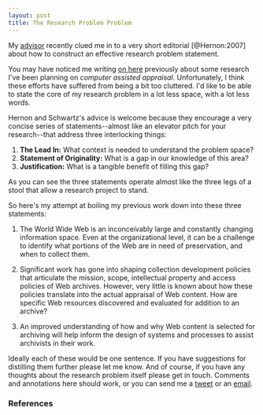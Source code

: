 ```yaml
---
layout: post
title: The Research Problem Problem
---
```


My [advisor] recently clued me in to a very short editorial [@Hernon:2007] about
how to construct an effective research problem statement.

You may have noticed me writing [on here] previously about some research I've
been planning on *computer assisted appraisal*. Unfortunately, I think these
efforts have suffered from being a bit too cluttered. I'd like to be able
to state the core of my research problem in a lot less space, with a lot less
words.
 
Hernon and Schwartz's advice is welcome because they encourage a very concise
series of statements--almost like an elevator pitch for your research--that 
address three interlocking things:

1. **The Lead In:** What context is needed to understand the problem space?
2. **Statement of Originality:** What is a gap in our knowledge of this area?
3. **Justification:** What is a tangible benefit of filling this gap?

As you can see the three statements operate almost like the three legs of a 
stool that allow a research project to stand.

So here's my attempt at boiling my previous work down into these three
statements:

1. The World Wide Web is an inconceivably large and constantly changing
information space. Even at the organizational level, it can be a challenge to
identify what portions of the Web are in need of preservation, and when to 
collect them.

2. Significant work has gone into shaping collection development policies that
articulate the mission, scope, intellectual property and access policies of Web
archives. However, very little is known about how these policies translate into
the actual appraisal of Web content. How are specific Web resources discovered
and evaluated for addition to an archive? 

3. An improved understanding of how and why Web content is selected for
archiving will help inform the design of systems and processes to assist
archivists in their work.

Ideally each of these would be one sentence. If you have suggestions for 
distilling them further please let me know. And of course, if you have any 
thoughts about the research problem itself please get in touch. Comments and
annotations here should work, or you can send me a [tweet] or an [email].

### References

[on here]: http://inkdroid.org/2015/10/04/www-appraisal/
[advisor]: http://rpunzalan.com/
[tweet]: https://twitter.com/edsu
[email]: mailto:ehs@pobox.com
